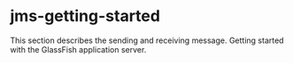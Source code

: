 # jms-getting-started
This section describes the sending and receiving message. Getting started with the GlassFish application server.
